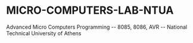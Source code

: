 # MICRO-COMPUTERS-LAB-NTUA
Advanced Micro Computers Programming -- 8085, 8086, AVR -- National Technical University of Athens
